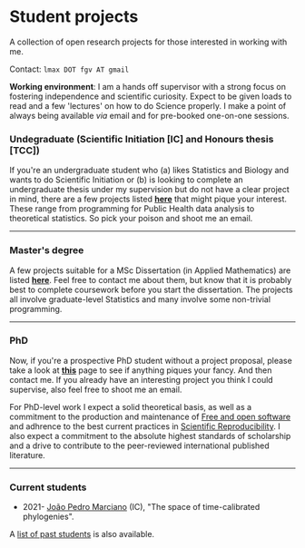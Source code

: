 # Student projects
A collection of open research projects for those interested in working with me.

Contact: `lmax DOT fgv AT gmail`

**Working environment**: I am a hands off supervisor with a strong focus on fostering independence and scientific curiosity. Expect to be given loads to read and a few 'lectures' on how to do Science properly. I make a point of always being available _via_ email and for pre-booked one-on-one sessions. 

### Undegraduate (Scientific Initiation [IC] and Honours thesis [TCC])

If you're an undergraduate student who (a) likes Statistics and Biology and wants to do Scientific Initiation or (b) is looking to complete an undergraduate thesis under my supervision but do not have a clear project in mind, there are a few projects listed [**here**](https://github.com/maxbiostat/Student_projects/blob/main/Undergraduate/README.md) that might pique your interest.
These range from programming for Public Health data analysis to theoretical statistics. So pick your poison and shoot me an email.

---

### Master's degree

A few projects suitable for a MSc Dissertation (in Applied Mathematics) are listed [**here**](https://github.com/maxbiostat/Student_projects/blob/main/MSc/README.md). Feel free to contact me about them, but know that it is probably best to complete coursework before you start the dissertation.
The projects all involve graduate-level Statistics and many involve some non-trivial programming.

---

### PhD

Now, if you're a prospective PhD student without a project proposal, please take a look at [**this**](https://github.com/maxbiostat/Student_projects/tree/main/PhD) page to see if anything piques your fancy. And then contact me. If you already have an interesting project you think I could supervise, also feel free to shoot me an email.

For PhD-level work I expect a solid theoretical basis, as well as a commitment to the production and maintenance of [Free and open software](https://en.wikipedia.org/wiki/Free_and_open-source_software) and adhrence to the best current practices in [Scientific Reproducibility](https://en.wikipedia.org/wiki/Reproducibility). I also expect a commitment to the absolute highest standards of scholarship and a drive to contribute to the peer-reviewed international published literature. 

---

### Current students

- 2021-  [João Pedro Marciano](https://github.com/JPMarciano) (IC), "The space of time-calibrated phylogenies".

A [list of past students](https://github.com/maxbiostat/Student_projects/Alumni) is also available. 
